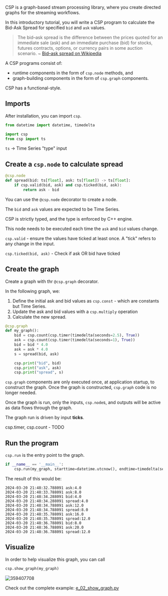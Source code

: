 CSP is a graph-based stream processing library, where you create directed graphs for the streaming workflows.

In this introductory tutorial, you will write a CSP program to calculate the Bid-Ask Spread for specified `bid` and `ask` values.

> The bid–ask spread is the difference between the prices quoted for an immediate sale (ask) and an immediate purchase (bid) for stocks, futures contracts, options, or currency pairs in some auction scenario.
> ~ [Bid–ask spread on Wikipedia](https://en.wikipedia.org/wiki/Bid%E2%80%93ask_spread)

A CSP programs consist of:
* runtime components in the form of `csp.node` methods, and
* graph-building components in the form of `csp.graph` components.

CSP has a functional-style.

## Imports

After installation, you can import `csp`.

```python
from datetime import datetime, timedelta

import csp
from csp import ts
```

`ts` -> Time Series "type" input

## Create a `csp.node` to calculate spread

```python
@csp.node
def spread(bid: ts[float], ask: ts[float]) -> ts[float]:
    if csp.valid(bid, ask) and csp.ticked(bid, ask):
        return ask - bid
```

You can use the `@csp.node` decorator to create a node.

The `bid` and `ask` values are expected to be Time Series.

CSP is strictly typed, and the type is enforced by C++ engine.

This node needs to be executed each time the `ask` and `bid` values change.

`csp.valid` - ensure the values have ticked at least once.
A "tick" refers to any change in the input.

`csp.ticked(bid, ask)` - Check if ask OR bid have ticked

## Create the graph

Create a graph with thr `@csp.graph` decorator.

In the following graph, we:

1. Define the initial ask and bid values as `csp.const` - which are constants but Time Series.
2. Update the ask and bid values with a `csp.multiply` operation
3. Calculate the new spread.

```python
@csp.graph
def my_graph():
    bid = csp.count(csp.timer(timedelta(seconds=2.5), True))
    ask = csp.count(csp.timer(timedelta(seconds=1), True))
    bid = bid * 4.0
    ask = ask * 4.0
    s = spread(bid, ask)

    csp.print("bid", bid)
    csp.print("ask", ask)
    csp.print("spread", s)
```

`csp.graph` components are only executed once, at application startup, to construct the graph. Once the graph is constructed, `csp.graph` code is no longer needed.

Once the graph is run, only the inputs, `csp.node`s, and outputs will be active as data flows through the graph.

The graph run is driven by input **ticks**.

csp.timer, csp.count - TODO

## Run the program

`csp.run` is the entry point to the graph.

```python
if __name__ == '__main__':
    csp.run(my_graph, starttime=datetime.utcnow(), endtime=timedelta(seconds=5))
```

The result of this would be:

```python-console
2024-03-20 21:48:32.788091 ask:4.0
2024-03-20 21:48:33.788091 ask:8.0
2024-03-20 21:48:34.288091 bid:4.0
2024-03-20 21:48:34.288091 spread:4.0
2024-03-20 21:48:34.788091 ask:12.0
2024-03-20 21:48:34.788091 spread:8.0
2024-03-20 21:48:35.788091 ask:16.0
2024-03-20 21:48:35.788091 spread:12.0
2024-03-20 21:48:36.788091 bid:8.0
2024-03-20 21:48:36.788091 ask:20.0
2024-03-20 21:48:36.788091 spread:12.0
```

## Visualize

In order to help visualize this graph, you can call

```python
csp.show_graph(my_graph)
```

![359407708](https://github.com/Point72/csp/assets/3105306/8cc50ad4-68f9-4199-9695-11c136e3946c)

Check out the complete example: [e_02_show_graph.py](examples/1_basics/e_02_show_graph.py)
